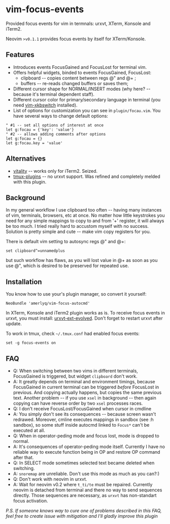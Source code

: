 vim-focus-events
==============
Provided focus events for vim in termnals: urxvt, XTerm, Konsole and iTerm2.

Neovim ```>v0.1.1``` provides focus events by itself for XTerm/Konsole.

Features
--------
* Introduces events FocusGained and FocusLost for terminal vim.
* Offers helpful widgets, binded to events FocusGained, FocusLost:
    - clipboard -- copies content between regs @" and @+ ;
    - buffers -- re-reads changed buffers or saves them;
* Different cursor shape for NORMAL/INSERT modes (why here? -- because it's
        terminal dependent staff).
* Different cursor color for primary/secondary language in terminal (you need
        [vim-xkbswitch](https://github.com/lyokha/vim-xkbswitch) installed).
* List of options for customization you can see in ```plugin/focau.vim```.
  You have several ways to change default options:
```VimL
" #1 -- set all options of interest at once
let g:focau = {'key': 'value'}
" #2 -- allows adding comments after options
let g:focau = {}
let g:focau.key = 'value'
```


Alternatives
------------
* [vitality](https://github.com/sjl/vitality.vim) -- works only for iTerm2. Seized.
* [tmux-plugins](https://github.com/tmux-plugins/vim-tmux-focus-events) -- no
urxvt support. Was refined and completely melded with this plugin.

Background
----------
In my general workflow I use clipboard too often -- having many instances of
vim, terminals, browsers, etc at once. No matter how little keystrokes you
need for any simple mappings to copy to and from '+' register, it will always
be too much. I tried really hard to accustom myself with no success. Solution
is pretty simple and cute -- make vim copy registers for you.

There is default vim setting to autosync regs @" and @+:
```vim
set clipboard^=unnamedplus
```
but such workflow has flaws, as you will lost value in @+ as soon as you use
@", which is desired to be preserved for repeated use.


Installation
------------
You know how to use your's plugin manager, so convert it yourself:
```
NeoBundle 'amerlyq/vim-focus-autocmd'
```
In XTerm, Konsole and iTerm2 plugin works as is.
To receive focus events in urxvt, you must install:
[urxvt-ext-evolved](https://github.com/amerlyq/urxvt-ext-evolved).
Don't forget to restart urxvt after update.

To work in tmux, check ```~/.tmux.conf``` had enabled focus events:
```
set -g focus-events on
```

FAQ
---------------
* Q: When switching between two vims in different terminals, FocusGained is
triggered, but widget ```clipboard``` don't work.
* A: It greatly depends on terminal and environment timings, because
FocusGained in current terminal can be triggered *before* FocusLost in
previous. And copying actually happens, but copies the same previous text.
Another problem -- if you use ```xsel``` in background -- then again copying can
have reverse order by two ```xsel``` processes races.
* Q: I don't receive FocusLost/FocusGained when cursor in cmdline
* A: You simply don't see its consequences -- because screen wasn't redrawed.
Moreover, cmline executes mappings in sandbox (see :h sandbox), so some
stuff inside autocmd linked to ```Focus*``` can't be executed at all.
* Q: When in operator-peding mode and focus lost, mode is dropped to normal.
* A: It's consequences of operator-peding mode itself. Currently I have no
reliable way to execute function being in OP and restore OP command after that.
* Q: In SELECT mode sometimes selected text became deleted when switching.
* A: ```snoremap``` are unreliable. Don't use this mode as much as you can?:)
* Q: Don't work with neovim in urxvt.
* A: Wait for neovim v0.2 where ```t_ti/te``` must be repaired. Currently
neovim is detached from terminal and there no way to send sequences directly.
Those sequences are necessary, as ```urxvt``` has non-standart focus activation.

*P.S. If someone knows way to cure one of problems described in this FAQ, feel free
to create issue with mitigation and I'll gladly improve this plugin*
